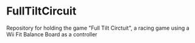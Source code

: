 # FullTiltCircuit
Repository for holding the game "Full Tilt Circtuit", a racing game using a Wii Fit Balance Board as a controller
